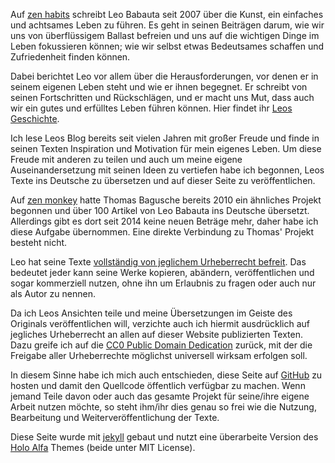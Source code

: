 Auf [zen habits](http://zenhabits.net/) schreibt Leo Babauta seit 2007 über die Kunst, ein einfaches und achtsames Leben zu führen. Es geht in seinen Beiträgen darum, wie wir uns von überflüssigem Ballast befreien und uns auf die wichtigen Dinge im Leben fokussieren können; wie wir selbst etwas Bedeutsames schaffen und Zufriedenheit finden können.

Dabei berichtet Leo vor allem über die Herausforderungen, vor denen er in seinem eigenen Leben steht und wie er ihnen begegnet. Er schreibt von seinen Fortschritten und Rückschlägen, und er macht uns Mut, dass auch wir ein gutes und erfülltes Leben führen können. Hier findet ihr [Leos Geschichte](http://zenhabits.net/my-story/).

Ich lese Leos Blog bereits seit vielen Jahren mit großer Freude und finde in seinen Texten Inspiration und Motivation für mein eigenes Leben. Um diese Freude mit anderen zu teilen und auch um meine eigene Auseinandersetzung mit seinen Ideen zu vertiefen habe ich begonnen, Leos Texte ins Deutsche zu übersetzen und auf dieser Seite zu veröffentlichen.

Auf [zen monkey](http://zenmonkey.de/) hatte Thomas Bagusche bereits 2010 ein ähnliches Projekt begonnen und über 100 Artikel von Leo Babauta ins Deutsche übersetzt. Allerdings gibt es dort seit 2014 keine neuen Beträge mehr, daher habe ich diese Aufgabe übernommen. Eine direkte Verbindung zu Thomas' Projekt besteht nicht.

Leo hat seine Texte [vollständig von jeglichem Urheberrecht befreit](http://zenhabits.net/open-source-blogging-feel-free-to-steal-my-content/). Das bedeutet jeder kann seine Werke kopieren, abändern, veröffentlichen und sogar kommerziell nutzen, ohne ihn um Erlaubnis zu fragen oder auch nur als Autor zu nennen.

Da ich Leos Ansichten teile und meine Übersetzungen im Geiste des Originals veröffentlichen will, verzichte auch ich hiermit ausdrücklich auf jegliches Urheberrecht an allen auf dieser Website publizierten Texten. Dazu greife ich auf die [CC0 Public Domain Dedication](http://creativecommons.org/publicdomain/zero/1.0/) zurück, mit der die Freigabe aller Urheberrechte möglichst universell wirksam erfolgen soll.

In diesem Sinne habe ich mich auch entschieden, diese Seite auf [GitHub](https://github.com/zen-habits/zen-habits.github.io) zu hosten und damit den Quellcode öffentlich verfügbar zu machen. Wenn jemand Teile davon oder auch das gesamte Projekt für seine/ihre eigene Arbeit nutzen möchte, so steht ihm/ihr dies genau so frei wie die Nutzung, Bearbeitung und Weiterveröffentlichung der Texte.

Diese Seite wurde mit [jekyll](http://jekyllrb.com/) gebaut und nutzt eine überarbeite Version des [Holo Alfa](http://steinvc.github.io/holo-alfa/) Themes (beide unter MIT License).
